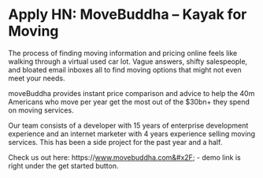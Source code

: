 # Apply HN: MoveBuddha – Kayak for Moving

The process of finding moving information and pricing online feels like walking through a virtual used car lot. Vague answers, shifty salespeople, and bloated email inboxes all to find moving options that might not even meet your needs.<p>moveBuddha provides instant price comparison and advice to help the 40m Americans who move per year get the most out of the $30bn+ they spend on moving services.<p>Our team consists of a developer with 15 years of enterprise development experience and an internet marketer with 4 years experience selling moving services. This has been a side project for the past year and a half.<p>Check us out here:
https:&#x2F;&#x2F;www.movebuddha.com&#x2F; - demo link is right under the get started button.
